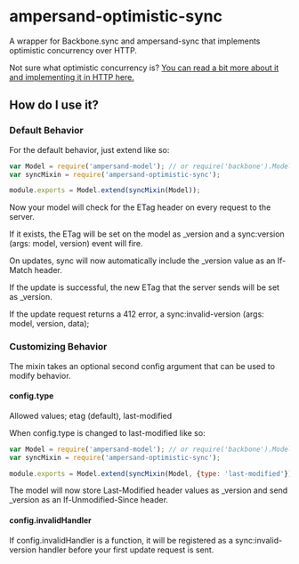 ampersand-optimistic-sync
=============

A wrapper for Backbone.sync and ampersand-sync that implements optimistic concurrency over HTTP.

Not sure what optimistic concurrency is? [You can read a bit more about it and implementing it in HTTP here.][1]

## How do I use it?

### Default Behavior

For the default behavior, just extend like so:

```javascript
var Model = require('ampersand-model'); // or require('backbone').Model;
var syncMixin = require('ampersand-optimistic-sync');

module.exports = Model.extend(syncMixin(Model));

```

Now your model will check for the ETag header on every request to the server.

If it exists, the ETag will be set on the model as _version and a sync:version (args: model, version) event will fire.

On updates, sync will now automatically include the _version value as an If-Match header.

If the update is successful, the new ETag that the server sends will be set as _version.

If the update request returns a 412 error, a sync:invalid-version (args: model, version, data);

### Customizing Behavior

The mixin takes an optional second config argument that can be used to modify behavior.


#### config.type

Allowed values; etag (default), last-modified

When config.type is changed to last-modified like so:

```javascript
var Model = require('ampersand-model'); // or require('backbone').Model;
var syncMixin = require('ampersand-optimistic-sync');

module.exports = Model.extend(syncMixin(Model, {type: 'last-modified'}));

```

The model will now store Last-Modified header values as _version and send _version as an If-Unmodified-Since header.

#### config.invalidHandler

If config.invalidHandler is a function, it will be registered as a sync:invalid-version handler before your first update request is sent.

[1]: http://looselyconnected.wordpress.com/2010/03/25/the-http-etag-header-and-optimistic-locking-in-rest/ (The HTTP ETag header and optimistic locking in REST)
